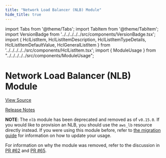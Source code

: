 ```yaml
---
title: "Network Load Balancer (NLB) Module"
hide_title: true
---
```


import Tabs from '@theme/Tabs';
import TabItem from '@theme/TabItem';
import VersionBadge from '../../../../../src/components/VersionBadge.tsx';
import { HclListItem, HclListItemDescription, HclListItemTypeDetails, HclListItemDefaultValue, HclGeneralListItem } from '../../../../../src/components/HclListItem.tsx';
import { ModuleUsage } from "../../../../../src/components/ModuleUsage";

<VersionBadge repoTitle="Load Balancer Modules" version="0.29.12" lastModifiedVersion="0.23.0"/>

# Network Load Balancer (NLB) Module

<a href="https://github.com/gruntwork-io/terraform-aws-load-balancer/tree/v0.29.12/modules/nlb" className="link-button" title="View the source code for this module in GitHub.">View Source</a>

<a href="https://github.com/gruntwork-io/terraform-aws-load-balancer/releases/tag/v0.23.0" className="link-button" title="Release notes for only versions which impacted this module.">Release Notes</a>

**NOTE**: The `nlb` module has been deprecated and removed as of `v0.15.0`. If you would like to provision an NLB, you
should use the `aws_lb` resource directly instead. If you were using this module before, refer to [the migration
guide](https://github.com/gruntwork-io/module-load-balancer/tree/v0.15.0/\_docs/migration_guides/nlb_to\_0.15.0) for information on how to update your usage.

For information on why the module was removed, refer to the discussion in [PR
\#62](https://github.com/gruntwork-io/terraform-aws-load-balancer/pull/62) and [PR
\#65](https://github.com/gruntwork-io/terraform-aws-load-balancer/pull/65).


<!-- ##DOCS-SOURCER-START
{
  "originalSources": [
    "https://github.com/gruntwork-io/terraform-aws-load-balancer/tree/v0.29.12/modules/nlb/readme.md",
    "https://github.com/gruntwork-io/terraform-aws-load-balancer/tree/v0.29.12/modules/nlb/variables.tf",
    "https://github.com/gruntwork-io/terraform-aws-load-balancer/tree/v0.29.12/modules/nlb/outputs.tf"
  ],
  "sourcePlugin": "module-catalog-api",
  "hash": "e9e16ac3d3b5513457977c0773c658d3"
}
##DOCS-SOURCER-END -->
